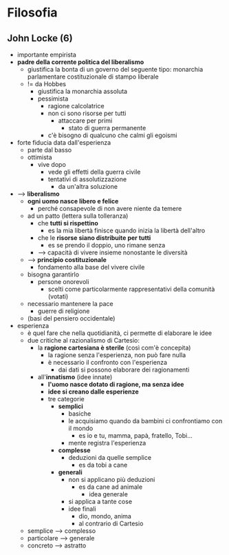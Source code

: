# Filosofia
## John Locke (6)

- importante empirista
- **padre della corrente politica del liberalismo**
  - giustifica la bonta di un governo del seguente tipo: monarchia parlamentare costituzionale di stampo liberale
  - != da Hobbes
    - giustifica la monarchia assoluta
    - pessimista
      - ragione calcolatrice
      - non ci sono risorse per tutti
        - attaccare per primi
          - stato di guerra permanente
      - c'è bisogno di qualcuno che calmi gli egoismi
- forte fiducia data dall'esperienza
  - parte dal basso
  - ottimista
    - vive dopo
      - vede gli effetti della guerra civile
      - tentativi di assolutizzazione
        - da un'altra soluzione
- --> **liberalismo**
  - **ogni uomo nasce libero e felice**
    - perché consapevole di non avere niente da temere
  - ad un patto (lettera sulla tolleranza)
    - che **tutti si rispettino**
      - es la mia libertà finisce quando inizia la libertà dell'altro
    - che le **risorse siano distribuite per tutti**
      - es se prendo il doppio, uno rimane senza
    - --> capacità di vivere insieme nonostante le diversità
  - --> **principio costituzionale**
    - fondamento alla base del vivere civile
  - bisogna garantirlo
    - persone onorevoli
      - scelti come particolarmente rappresentativi della comunità (votati)
  - necessario mantenere la pace
    - guerre di religione
  - (basi del pensiero occidentale)
- esperienza
  - è quel fare che nella quotidianità, ci permette di elaborare le idee
  - due critiche al razionalismo di Cartesio:
    - la **ragione cartesiana è sterile** (così com'è concepita)
      - la ragione senza l'esperienza, non può fare nulla
      - è necessario il confronto con l'esperienza
        - dai dati si possono elaborare dei ragionamenti
    - all'**innatismo** (idee innate)
      - **l'uomo nasce dotato di ragione, ma senza idee**
      - **idee si creano dalle esperienze**
      - tre categorie
        - **semplici**
          - basiche
          - le acquisiamo quando da bambini ci confrontiamo con il mondo
            - es io e tu, mamma, papà, fratello, Tobi...
          - mente registra l'esperienza
        - **complesse**
          - deduzioni da quelle semplice
            - es da tobi a cane
        - **generali**
          - non si applicano più deduzioni
            - es da cane ad animale
              - idea generale
          - si applica a tante cose
          - idee finali
            - dio, mondo, anima
            - al contrario di Cartesio
  - semplice --> complesso
  - particolare --> generale
  - concreto --> astratto
